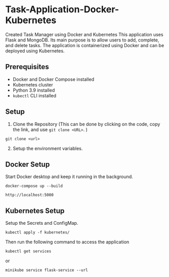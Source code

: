 # Task-Application-Docker-Kubernetes
Created Task Manager using Docker and Kubernetes
This application uses Flask and MongoDB. Its main purpose is to allow users to add, complete, and delete tasks. The application is containerized using Docker and can be deployed using Kubernetes.

## Prerequisites
- Docker and Docker Compose installed
- Kubernetes cluster
- Python 3.9 installed
- `kubectl` CLI installed

## Setup
1. Clone the Repository (This can be done by clicking on the code, copy the link, and use `git clone <URL>`. )
 ```
git clone <url>
``` 
2. Setup the environment variables.

## Docker Setup
Start Docker desktop and keep it running in the background.
```
docker-compose up --build
```
```
http://localhost:5000
```

## Kubernetes Setup
Setup the Secrets and ConfigMap.
```
kubectl apply -f kubernetes/
```
Then run the following command to access the application
```
kubectl get services
```
or
```
minikube service flask-service --url
```

